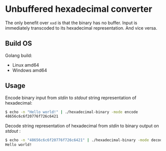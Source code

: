 # Unbuffered hexadecimal converter

The only benefit over `xxd` is that the binary has no buffer. Input is immediately transcoded to its hexadecimal representation. And vice versa.

## Build OS
Golang build:
- Linux amd64
- Windows amd64
## Usage

Encode binary input from *stdin* to *stdout* string representation of hexadecimal: 

```bash
$ echo -n "Hello world!" | ./hexadecimal-binary -mode encode
48656c6c6f20776f726c6421
```

Decode string representation of hexadecimal from *stdin* to binary output on *stdout* : 
```bash
$ echo -n "48656c6c6f20776f726c6421" | ./hexadecimal-binary -mode decode
Hello world!
```
